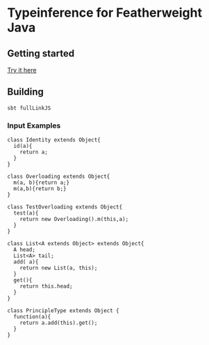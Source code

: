 # Typeinference for Featherweight Java

## Getting started

[Try it here](https://janulrich.github.io/FeatherweightTypeInference/)

## Building

```sbt fullLinkJS```

### Input Examples

```
class Identity extends Object{
  id(a){
    return a;
  }
}

```


```
class Overloading extends Object{
  m(a, b){return a;}
  m(a,b){return b;}
}

class TestOverloading extends Object{
  test(a){
    return new Overloading().m(this,a);
  }
}
```


```
class List<A extends Object> extends Object{
  A head;
  List<A> tail;
  add( a){
    return new List(a, this);
  }
  get(){
    return this.head;
  }
}

class PrincipleType extends Object {
  function(a){
    return a.add(this).get();
  }
}

```

